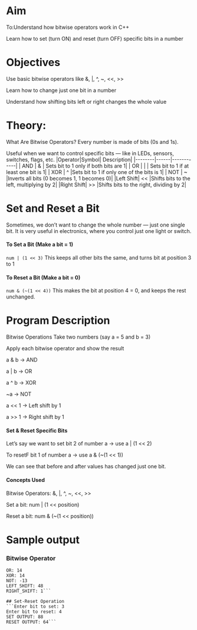 
# Aim
To:Understand how bitwise operators work in C++

Learn how to set (turn ON) and reset (turn OFF) specific bits in a number

# Objectives
 Use basic bitwise operators like &, |, ^, ~, <<, >>

 Learn how to change just one bit in a number

 Understand how shifting bits left or right changes the whole value

# Theory:
What Are Bitwise Operators?
Every number is made of bits (0s and 1s).

Useful when we want to control specific bits — like in LEDs, sensors, switches, flags, etc.
|Operator|Symbol| Description|
|--------|------|------------|
| AND    | &     |  Sets bit to 1 only if both bits are 1|
| OR     |  \|    | Sets bit to 1 if at least one bit is 1|
| XOR    |  ^    |Sets bit to 1 if only one of the bits is 1|
| NOT    |  ~    |Inverts all bits (0 becomes 1, 1 becomes 0)|
|Left Shift| <<  |Shifts bits to the left, multiplying by 2|
|Right Shift| >> |Shifts bits to the right, dividing by 2|

# Set and Reset a Bit
Sometimes, we don’t want to change the whole number — just one single bit. It is very useful in electronics, where you control just one light or switch.

#### To Set a Bit (Make a bit = 1)
```num | (1 << 3)```
This keeps all other bits the same, and turns bit at position 3 to 1

#### To Reset a Bit (Make a bit = 0)
```num & (~(1 << 4))```
This makes the bit at position 4 = 0, and keeps the rest unchanged.

# Program Description
Bitwise Operations
Take two numbers (say a = 5 and b = 3)

Apply each bitwise operator and show the result

a & b → AND

a | b → OR

a ^ b → XOR

~a → NOT

a << 1 → Left shift by 1

a >> 1 → Right shift by 1

#### Set & Reset Specific Bits
Let’s say we want to set bit 2 of number a → use a | (1 << 2)

To resetF bit 1 of number a → use a & (~(1 << 1))

We can see that before and after values has changed just one bit.

#### Concepts Used
Bitwise Operators: &, |, ^, ~, <<, >>

Set a bit: num | (1 << position)

Reset a bit: num & (~(1 << position))
# Sample output
### Bitwise Operator

```AND: 0
OR: 14
XOR: 14
NOT: -13
LEFT_SHIFT: 48
RIGHT_SHIFT: 1```

## Set-Reset Operation
```Enter bit to set: 3
Enter bit to reset: 4
SET OUTPUT: 88
RESET OUTPUT: 64```
